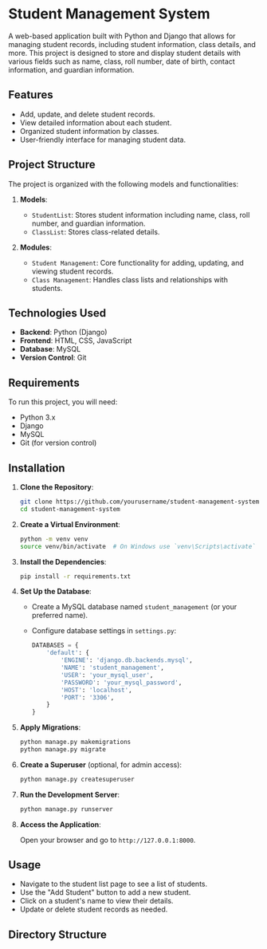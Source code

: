 # Student Management System

A web-based application built with Python and Django that allows for managing student records, including student information, class details, and more. This project is designed to store and display student details with various fields such as name, class, roll number, date of birth, contact information, and guardian information.

## Features

- Add, update, and delete student records.
- View detailed information about each student.
- Organized student information by classes.
- User-friendly interface for managing student data.

## Project Structure

The project is organized with the following models and functionalities:

1. **Models**:
    - `StudentList`: Stores student information including name, class, roll number, and guardian information.
    - `ClassList`: Stores class-related details.

2. **Modules**:
    - `Student Management`: Core functionality for adding, updating, and viewing student records.
    - `Class Management`: Handles class lists and relationships with students.

## Technologies Used

- **Backend**: Python (Django)
- **Frontend**: HTML, CSS, JavaScript
- **Database**: MySQL
- **Version Control**: Git

## Requirements

To run this project, you will need:

- Python 3.x
- Django
- MySQL
- Git (for version control)

## Installation

1. **Clone the Repository**:

    ```bash
    git clone https://github.com/yourusername/student-management-system.git
    cd student-management-system
    ```

2. **Create a Virtual Environment**:

    ```bash
    python -m venv venv
    source venv/bin/activate  # On Windows use `venv\Scripts\activate`
    ```

3. **Install the Dependencies**:

    ```bash
    pip install -r requirements.txt
    ```

4. **Set Up the Database**:

    - Create a MySQL database named `student_management` (or your preferred name).
    - Configure database settings in `settings.py`:

      ```python
      DATABASES = {
          'default': {
              'ENGINE': 'django.db.backends.mysql',
              'NAME': 'student_management',
              'USER': 'your_mysql_user',
              'PASSWORD': 'your_mysql_password',
              'HOST': 'localhost',
              'PORT': '3306',
          }
      }
      ```

5. **Apply Migrations**:

    ```bash
    python manage.py makemigrations
    python manage.py migrate
    ```

6. **Create a Superuser** (optional, for admin access):

    ```bash
    python manage.py createsuperuser
    ```

7. **Run the Development Server**:

    ```bash
    python manage.py runserver
    ```

8. **Access the Application**:

    Open your browser and go to `http://127.0.0.1:8000`.

## Usage

- Navigate to the student list page to see a list of students.
- Use the "Add Student" button to add a new student.
- Click on a student's name to view their details.
- Update or delete student records as needed.

## Directory Structure

